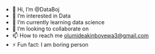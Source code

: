 - 👋 Hi, I’m @DataBoj
- 👀 I’m interested in Data
- 🌱 I’m currently learning data science
- 💞️ I’m looking to collaborate on 
- 📫 How to reach me olumideakinboyewa3@gmail.com
- ⚡ Fun fact: I am boring person

<!---
DataBoj/DataBoj is a ✨ special ✨ repository because its `README.md` (this file) appears on your GitHub profile.
You can click the Preview link to take a look at your changes.
--->
